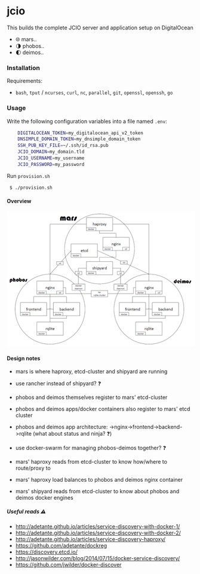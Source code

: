 # jcio

This builds the complete JCIO server and application setup on DigitalOcean
- :globe_with_meridians: mars.<domain>.<tld>
- :last_quarter_moon: phobos.<domain>.<tld>
- :first_quarter_moon: deimos.<domain>.<tld>

### Installation

Requirements:

* `bash`, `tput` / `ncurses`, `curl`, `nc`, `parallel`, `git`, `openssl`, `openssh`, `go`

### Usage

Write the following configuration variables into a file named `.env`:

```sh
	DIGITALOCEAN_TOKEN=my_digitalocean_api_v2_token
	DNSIMPLE_DOMAIN_TOKEN=my_dnsimple_domain_token
	SSH_PUB_KEY_FILE=~/.ssh/id_rsa.pub
	JCIO_DOMAIN=my_domain.tld
	JCIO_USERNAME=my_username
	JCIO_PASSWORD=my_password
```

Run `provision.sh`

```sh
 $ ./provision.sh
```

#### Overview

![Overview](https://github.com/JamesClonk/jcio/raw/master/jcio.png "OVerview")

#### Design notes

- mars is where haproxy, etcd-cluster and shipyard are running
- use rancher instead of shipyard? :question:

- phobos and deimos themselves register to mars' etcd-cluster
- phobos and deimos apps/docker containers also register to mars' etcd cluster
- phobos and deimos app architecture: ->nginx->frontend->backend->rqlite (what about status and ninja? :question:)
- use docker-swarm for managing phobos-deimos together? :question:

- mars' haproxy reads from etcd-cluster to know how/where to route/proxy to
- mars' haproxy load balances to phobos and deimos nginx container
- mars' shipyard reads from etcd-cluster to know about phobos and deimos docker engines

##### Useful reads :warning:

- http://adetante.github.io/articles/service-discovery-with-docker-1/
- http://adetante.github.io/articles/service-discovery-with-docker-2/
- http://adetante.github.io/articles/service-discovery-haproxy/
- https://github.com/adetante/dockreg
- https://discovery.etcd.io/
- http://jasonwilder.com/blog/2014/07/15/docker-service-discovery/
- https://github.com/jwilder/docker-discover
